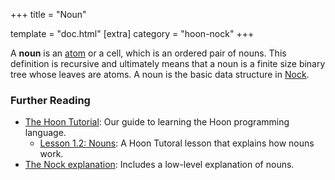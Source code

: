 +++
title = "Noun"

template = "doc.html"
[extra]
category = "hoon-nock"
+++

A **noun** is an [atom](../atom) or a cell, which is an ordered pair of nouns. This definition is recursive and ultimately means that a noun is a finite size binary tree whose leaves are atoms. A noun is the basic data structure in [Nock](../nock).

### Further Reading

- [The Hoon Tutorial](@/docs/tutorials/hoon/hoon-school/_index.md): Our guide to learning the Hoon programming language.
  - [Lesson 1.2: Nouns](@/docs//hoon/hoon-school/nouns.md): A Hoon Tutoral lesson that explains how nouns work.
- [The Nock explanation](@/docs/nock/_index.md): Includes a low-level explanation of nouns.
